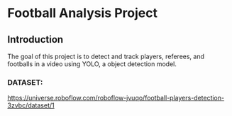# Football Analysis Project

## Introduction
The goal of this project is to detect and track players, referees, and footballs in a video using YOLO, a object detection model. 

### DATASET:
https://universe.roboflow.com/roboflow-jvuqo/football-players-detection-3zvbc/dataset/1